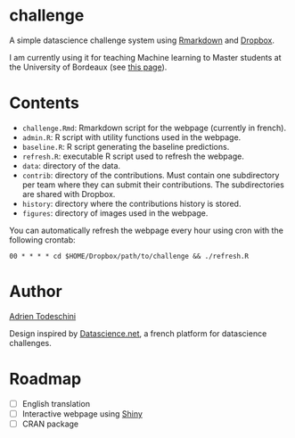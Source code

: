 challenge
=========

A simple datascience challenge system using [Rmarkdown](http://rmarkdown.rstudio.com/) 
and [Dropbox](https://www.dropbox.com/).

I am currently using it for teaching Machine learning to Master students at the 
University of Bordeaux (see [this page](http://goo.gl/KRuYn0)).

Contents
========
- `challenge.Rmd`: Rmarkdown script for the webpage (currently in french).
- `admin.R`: R script with utility functions used in the webpage.
- `baseline.R`: R script generating the baseline predictions.
- `refresh.R`: executable R script used to refresh the webpage.
- `data`: directory of the data.
- `contrib`: directory of the contributions. Must contain one subdirectory per team
    where they can submit their contributions. The subdirectories are shared with
    Dropbox.
- `history`: directory where the contributions history is stored.
- `figures`: directory of images used in the webpage.

You can automatically refresh the webpage every hour using cron with the following crontab:
```
00 * * * * cd $HOME/Dropbox/path/to/challenge && ./refresh.R
```

Author
=======
[Adrien Todeschini](https://sites.google.com/site/adrientodeschini)

Design inspired by [Datascience.net](https://datascience.net/), a french platform
for datascience challenges.

Roadmap
========
- [ ] English translation
- [ ] Interactive webpage using [Shiny](http://shiny.rstudio.com/)
- [ ] CRAN package
